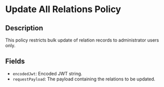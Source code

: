 # Update All Relations Policy

## Description

This policy restricts bulk update of relation records to administrator users only.

## Fields

- `encodedJwt`: Encoded JWT string.
- `requestPayload`: The payload containing the relations to be updated.
